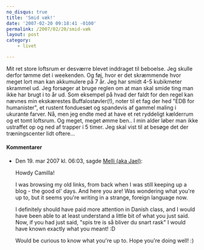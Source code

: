 ```yaml
---
no_disqus: true
title: 'Smid væk!'
date: '2007-02-20 09:18:41 -0100'
permalink: /2007/02/20/smid-væk
layout: post
category:
    - livet

---
```

Mit ret store loftsrum er desværre blevet inddraget til beboelse. Jeg skulle derfor tømme det i weekenden. Og føj, hvor er det skræmmende hvor meget lort man kan akkumulere på 7 år. Jeg har smidt 4-5 kubikmeter skrammel ud. Jeg forsøger at bruge reglen om at man skal smide ting man ikke har brugt i to år ud. Som eksempel på hvad der faldt for den regel kan nævnes min ekskærestes Buffalostøvler(!), noter til et fag der hed "EDB for humanister", et rustent fonduesæt og spandevis af gammel maling i ukurante farver. Nå, men jeg endte med at have et ret ryddeligt kælderrum og et tomt loftsrum. Og meget, meget ømme ben.. I min alder løber man ikke ustraffet op og ned af trapper i 5 timer. Jeg skal vist til at besøge det der træningscenter lidt oftere...
<div class="vintage-comments">
<h4>Kommentarer </h4>
<ul class="vintage-comments-list"><li>
<p class="comment-meta">Den <time datetime="2007-03-19T18:03:25+01:00">19. mar 2007 kl.  06:03</time>, sagde <a href="http://www.androgynousmind.com">Melli (aka Jael)</a>:</p>
<p>Howdy Camilla!</p>
<p>I was browsing my old links, from back when I was still keeping up a blog - the good ol' days. And here you are! Was wondering what you're up to, but it seems you're writing in a strange, foreign language now.</p>
<p>I definitely should have paid more attention in Danish class, and I would have been able to at least understand a little bit of what you just said. Now, if you had just said, "spis tre is så bliver du snart rask" I would have known exactly what you meant! :D</p>
<p>Would be curious to know what you're up to. Hope you're doing well! :)</p>
</li>
</ul>
</div>
